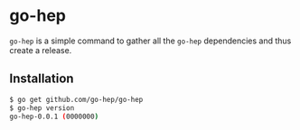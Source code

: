 go-hep
======

`go-hep` is a simple command to gather all the `go-hep` dependencies
and thus create a release.

## Installation

```sh
$ go get github.com/go-hep/go-hep
$ go-hep version
go-hep-0.0.1 (0000000)
```
